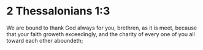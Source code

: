 # 2 Thessalonians 1:3

We are bound to thank God always for you, brethren, as it is meet, because that your faith groweth exceedingly, and the charity of every one of you all toward each other aboundeth;